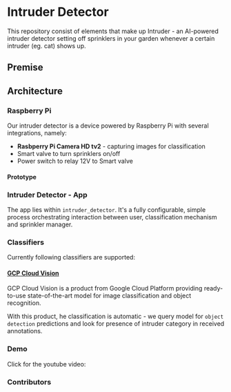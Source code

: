 # Intruder Detector

This repository consist of elements that make up Intruder - an AI-powered intruder detector setting off sprinklers in your garden whenever a certain intruder (eg. cat) shows up.

## Premise

## Architecture

### Raspberry Pi

Our intruder detector is a device powered by Raspberry Pi with several integrations, namely:

* **Rasbperry Pi Camera HD tv2** - capturing images for classification
* Smart valve to turn sprinklers on/off
* Power switch to relay 12V to Smart valve

#### Prototype



### Intruder Detector - App

The app lies within `intruder_detector`. It's a fully configurable, simple process orchestrating interaction between
user, classification mechanism and sprinkler manager.

### Classifiers

Currently following classifiers are supported:

#### [GCP Cloud Vision](https://cloud.google.com/vision/docs)

GCP Cloud Vision is a product from Google Cloud Platform providing ready-to-use state-of-the-art model for image classification and object recognition.

With this product, he classification is automatic - we query model for `object detection` predictions and look for presence of intruder category in received annotations.

### Demo

Click for the youtube video:

### Contributors
